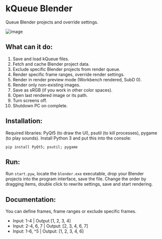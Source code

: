 # kQueue Blender
Queue Blender projects and override settings.

![image](https://github.com/user-attachments/assets/846f88b2-884a-4fcc-bf8f-5055c2b66b17)

## What can it do:
1. Save and load kQueue files.
2. Fetch and cache Blender project data.
3. Exclude specific Blender projects from render queue. 
4. Render specific frame ranges, override render settings.
5. Render in render preview mode (Workbench rendered, SubD 0).
6. Render only non-existing images.
7. Save as sRGB (if you work in other color spaces).
8. Open last rendered image or its path.
9. Turn screens off.
10. Shutdown PC on complete.

## Installation:
Required libraries: PyQt5 (to draw the UI), psutil (to kill processes), pygame (to play sounds).
Install Python 3 and put this into the console:
```
pip install PyQt5; psutil; pygame
```

## Run:
Run `start.pyw`, locate the `blender.exe` executable, drop your Blender projects into the program interface, save the file.
Change the order by dragging items, double click to rewrite settings, save and start rendering.

## Documentation:
You can define frames, frame ranges or exclude specific frames.
- Input: 1-4 | Output [1, 2, 3, 4]
- Input: 2-4, 6, 7 | Output: [2, 3, 4, 6, 7]
- Input: 1-6, ^5 | Output: [1, 2, 3, 4, 6]
